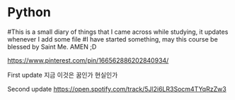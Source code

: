 # Python
#This is a small diary of things that I came across while studying, it updates whenever I add some file
#I have started something, may this course be blessed by Saint Me. AMEN ;D

https://www.pinterest.com/pin/166562886202840934/

First update
지금 이것은
꿈인가 현실인가

Second update
https://open.spotify.com/track/5Jl2i6LR3Socm4TYqRzZw3
